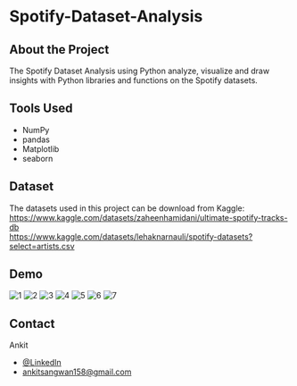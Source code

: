 # Spotify-Dataset-Analysis

## About the Project
The Spotify Dataset Analysis using Python analyze, visualize and draw insights with Python libraries and functions on the Spotify datasets.

## Tools Used
- NumPy
- pandas
- Matplotlib
- seaborn

## Dataset
The datasets used in this project can be download from Kaggle:  
https://www.kaggle.com/datasets/zaheenhamidani/ultimate-spotify-tracks-db  
https://www.kaggle.com/datasets/lehaknarnauli/spotify-datasets?select=artists.csv

## Demo
![1](https://user-images.githubusercontent.com/90653024/164976325-ffa9dd48-e9c7-45d2-b524-05f49f3e6a0f.png)
![2](https://user-images.githubusercontent.com/90653024/164976328-249f6577-4d80-48a6-9d24-fd2bfd20d27f.png)
![3](https://user-images.githubusercontent.com/90653024/164976333-a9b13c09-7127-4bbf-98ea-e553697237e9.png)
![4](https://user-images.githubusercontent.com/90653024/164976339-eae32532-8374-495a-8bbd-38981082ef1a.png)
![5](https://user-images.githubusercontent.com/90653024/164976344-e40ad9dc-f9a5-4bd5-a666-aac149d63cd1.png)
![6](https://user-images.githubusercontent.com/90653024/164976351-9b8efa13-4b2a-44ce-88f8-d3ec925b1761.png)
![7](https://user-images.githubusercontent.com/90653024/164976356-65d27f48-9b2a-4d86-af17-6fc4c1a21f0d.png)

## Contact
Ankit
- [@LinkedIn](https://www.linkedin.com/in/ankitsangwan158/)
- ankitsangwan158@gmail.com
